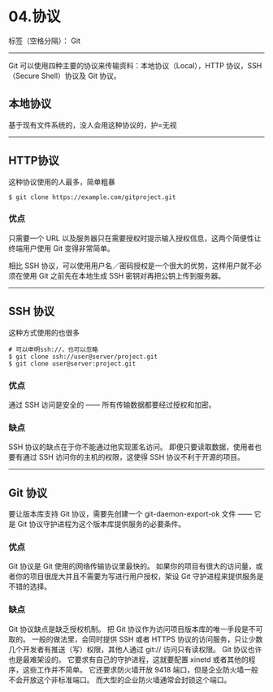 ﻿# 04.协议

标签（空格分隔）： Git

---

Git 可以使用四种主要的协议来传输资料：本地协议（Local），HTTP 协议，SSH（Secure Shell）协议及 Git 协议。

## 本地协议

基于现有文件系统的，没人会用这种协议的，护=无视

---

## HTTP协议

这种协议使用的人最多，简单粗暴

```
$ git clone https://example.com/gitproject.git
```

### 优点

只需要一个 URL 以及服务器只在需要授权时提示输入授权信息，这两个简便性让终端用户使用 Git 变得非常简单。

 相比 SSH 协议，可以使用用户名／密码授权是一个很大的优势，这样用户就不必须在使用 Git 之前先在本地生成 SSH 密钥对再把公钥上传到服务器。

---

## SSH 协议

这种方式使用的也很多

```
# 可以申明ssh://，也可以忽略
$ git clone ssh://user@server/project.git
$ git clone user@server:project.git
```

### 优点

通过 SSH 访问是安全的 —— 所有传输数据都要经过授权和加密。

### 缺点

SSH 协议的缺点在于你不能通过他实现匿名访问。 即便只要读取数据，使用者也要有通过 SSH 访问你的主机的权限，这使得 SSH 协议不利于开源的项目。

---

## Git 协议

要让版本库支持 Git 协议，需要先创建一个 git-daemon-export-ok 文件 —— 它是 Git 协议守护进程为这个版本库提供服务的必要条件。

### 优点

Git 协议是 Git 使用的网络传输协议里最快的。 如果你的项目有很大的访问量，或者你的项目很庞大并且不需要为写进行用户授权，架设 Git 守护进程来提供服务是不错的选择。

### 缺点

Git 协议缺点是缺乏授权机制。 把 Git 协议作为访问项目版本库的唯一手段是不可取的。 一般的做法里，会同时提供 SSH 或者 HTTPS 协议的访问服务，只让少数几个开发者有推送（写）权限，其他人通过 git:// 访问只有读权限。 Git 协议也许也是最难架设的。 它要求有自己的守护进程，这就要配置 xinetd 或者其他的程序，这些工作并不简单。 它还要求防火墙开放 9418 端口，但是企业防火墙一般不会开放这个非标准端口。 而大型的企业防火墙通常会封锁这个端口。


